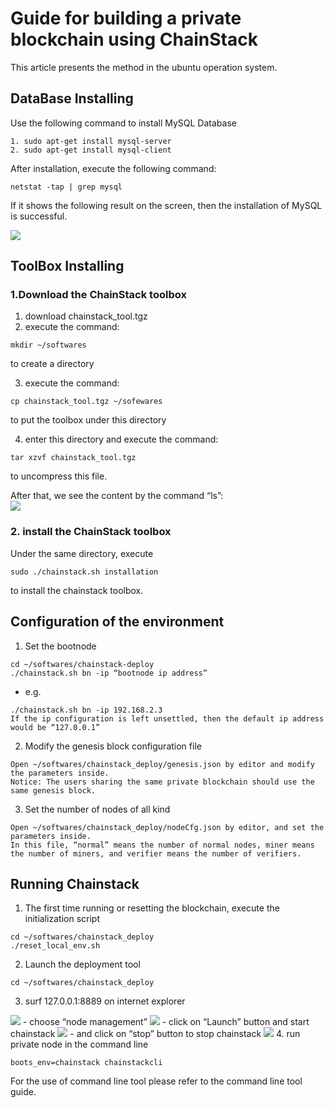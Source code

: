 # Guide for building a private blockchain using ChainStack
This article presents the method in the ubuntu operation system.
## DataBase Installing   
Use the following command to install MySQL Database    
```
1. sudo apt-get install mysql-server  
2. sudo apt-get install mysql-client    
```

After installation, execute the following command:   
```
netstat -tap | grep mysql    
```

If it shows the following result on the screen, then the installation of MySQL is successful.     

<image src="https://github.com/ChainStack-Official/ChainStack/blob/master/English%20Documentation/07-Others/pic/private%20blockchain/test_guide1.png">    
  
## ToolBox Installing   
### 1.Download the ChainStack toolbox    
1) download chainstack_tool.tgz   
2) execute the command:   
```
mkdir ~/softwares     
``` 
to create a directory   

3) execute the command:    
```
cp chainstack_tool.tgz ~/sofewares     
``` 
to put the toolbox under this directory   


4) enter this directory and execute the command:   
```
tar xzvf chainstack_tool.tgz   
``` 

to uncompress this file.       

After that, we see the content by the command “ls”:    
<image src="https://github.com/ChainStack-Official/ChainStack/blob/master/English%20Documentation/07-Others/pic/private%20blockchain/test_guide2.png">
### 2. install the ChainStack toolbox    
Under the same directory, execute   
```
sudo ./chainstack.sh installation    
```
to  install the chainstack toolbox.   

## Configuration of the environment   
1. Set the bootnode   
```
cd ~/softwares/chainstack-deploy   
./chainstack.sh bn -ip “bootnode ip address”     
```
- e.g.    
```
./chainstack.sh bn -ip 192.168.2.3   
If the ip configuration is left unsettled, then the default ip address would be “127.0.0.1”     
```

2. Modify the genesis block configuration file    
```
Open ~/softwares/chainstack_deploy/genesis.json by editor and modify the parameters inside.    
Notice: The users sharing the same private blockchain should use the same genesis block.    
```

3. Set the number of nodes of all kind    
```
Open ~/softwares/chainstack_deploy/nodeCfg.json by editor, and set the parameters inside.   
In this file, “normal” means the number of normal nodes, miner means the number of miners, and verifier means the number of verifiers.    
```

## Running Chainstack   
1. The first time running or resetting the blockchain, execute the initialization script   
```
cd ~/softwares/chainstack_deploy   
./reset_local_env.sh     
```
2. Launch the deployment tool    
```
cd ~/softwares/chainstack_deploy     
```
3. surf 127.0.0.1:8889 on internet explorer     
<image src="https://github.com/ChainStack-Official/ChainStack/blob/master/English%20Documentation/07-Others/pic/private%20blockchain/test_guide3.png">
-  choose “node management”   
<image src="https://github.com/ChainStack-Official/ChainStack/blob/master/English%20Documentation/07-Others/pic/private%20blockchain/test_guide4.png">
-  click on “Launch” button and start chainstack   
<image src="https://github.com/ChainStack-Official/ChainStack/blob/master/English%20Documentation/07-Others/pic/private%20blockchain/test_guide5.png">
-  and click on “stop” button to stop chainstack    
<image src="https://github.com/ChainStack-Official/ChainStack/blob/master/English%20Documentation/07-Others/pic/private%20blockchain/test_guide6.png">
4. run private node in the command line    
  
```
boots_env=chainstack chainstackcli    
```

For the use of command line tool please refer to the command line tool guide.   
